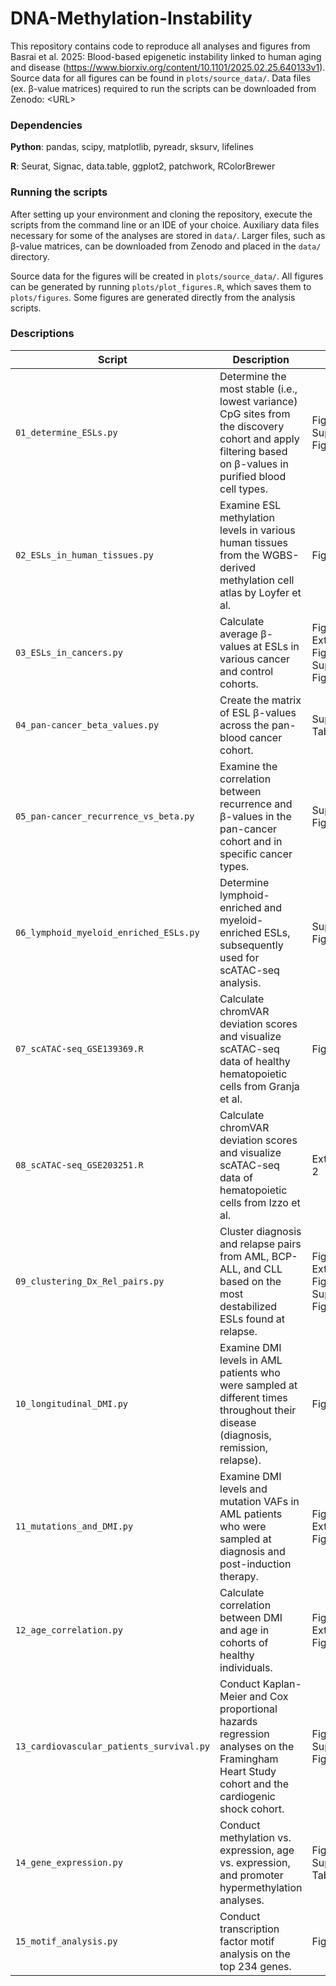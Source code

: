 # DNA-Methylation-Instability
This repository contains code to reproduce all analyses and figures from Basrai et al. 2025: Blood-based epigenetic instability linked to human aging and disease (https://www.biorxiv.org/content/10.1101/2025.02.25.640133v1). Source data for all figures can be found in `plots/source_data/`. Data files (ex. β-value matrices) required to run the scripts can be downloaded from Zenodo: \<URL\>

### Dependencies
**Python**: pandas, scipy, matplotlib, pyreadr, sksurv, lifelines

**R**: Seurat, Signac, data.table, ggplot2, patchwork, RColorBrewer

### Running the scripts
After setting up your environment and cloning the repository, execute the scripts from the command line or an IDE of your choice. Auxiliary data files necessary for some of the analyses are stored in `data/`. Larger files, such as β-value matrices, can be downloaded from Zenodo and placed in the `data/` directory.

Source data for the figures will be created in `plots/source_data/`. All figures can be generated by running `plots/plot_figures.R`, which saves them to `plots/figures`. Some figures are generated directly from the analysis scripts.

### Descriptions

| Script      | Description | Context |
| ----------- | ----------- | ------- |
| `01_determine_ESLs.py` | Determine the most stable (i.e., lowest variance) CpG sites from the discovery cohort and apply filtering based on β-values in purified blood cell types. | Fig. 1a,b, Supplementary Fig. 2 |
| `02_ESLs_in_human_tissues.py` | Examine ESL methylation levels in various human tissues from the WGBS-derived methylation cell atlas by Loyfer et al. | Fig. 1c |
| `03_ESLs_in_cancers.py`   | Calculate average β-values at ESLs in various cancer and control cohorts. | Fig. 2, Extended Data Fig. 1, Supplementary Fig. 3 |
| `04_pan-cancer_beta_values.py` | Create the matrix of ESL β-values across the pan-blood cancer cohort. | Supplementary Table 2 |
| `05_pan-cancer_recurrence_vs_beta.py` | Examine the correlation between recurrence and β-values in the pan-cancer cohort and in specific cancer types. | Supplementary Fig. 5 |
| `06_lymphoid_myeloid_enriched_ESLs.py` | Determine lymphoid-enriched and myeloid-enriched ESLs, subsequently used for scATAC-seq analysis. | Supplementary Fig. 4 |
| `07_scATAC-seq_GSE139369.R` | Calculate chromVAR deviation scores and visualize scATAC-seq data of healthy hematopoietic cells from Granja et al. | Fig. 3 |
| `08_scATAC-seq_GSE203251.R` | Calculate chromVAR deviation scores and visualize scATAC-seq data of hematopoietic cells from Izzo et al. | Extended Fig. 2 |
| `09_clustering_Dx_Rel_pairs.py` | Cluster diagnosis and relapse pairs from AML, BCP-ALL, and CLL based on the most destabilized ESLs found at relapse. | Fig. 4a,b,c, Extended Data Fig. 3, Supplementary Fig. 6 |
| `10_longitudinal_DMI.py` | Examine DMI levels in AML patients who were sampled at different times throughout their disease (diagnosis, remission, relapse). | Fig. 4d |
| `11_mutations_and_DMI.py` | Examine DMI levels and mutation VAFs in AML patients who were sampled at diagnosis and post-induction therapy. | Fig. 4e, Extended Data Fig. 4 |
| `12_age_correlation.py` | Calculate correlation between DMI and age in cohorts of healthy individuals. | Fig. 5a, Extended Data Fig. 5 |
| `13_cardiovascular_patients_survival.py` | Conduct Kaplan-Meier and Cox proportional hazards regression analyses on the Framingham Heart Study cohort and the cardiogenic shock cohort. | Fig. 5b-h, Supplementary Fig. 7 |
| `14_gene_expression.py` | Conduct methylation vs. expression, age vs. expression, and promoter hypermethylation analyses. | Fig. 6c,d, Supplementary Table 3 |
| `15_motif_analysis.py` | Conduct transcription factor motif analysis on the top 234 genes. | Fig. 6e |
